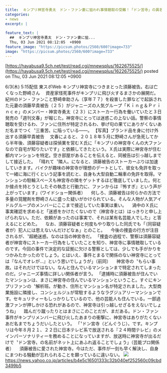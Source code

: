 ```yaml
---
title:  キンプリ神宮寺勇太　ドン・ファン妻に狙われ事情聴取の受難！「ドン宮寺」の異名も  
categories:
- news
excerpt: |
  
feature_text: |
  ##  キンプリ神宮寺勇太　ドン・ファン妻に狙...
  Thu, 03 Jun 2021 08:12:05  +0900
feature_image: "https://picsum.photos/2560/600?image=733"
image: "https://picsum.photos/2560/600?image=733"
---
```


[https://hayabusa9.5ch.net/test/read.cgi/mnewsplus/1622675525/](https://hayabusa9.5ch.net/test/read.cgi/mnewsplus/1622675525/)
posted on Thu, 03 Jun 2021 08:12:05  +0900

<!--more-->

6/3(木) 5:15配信 東スポWeb キンプリ神宮寺につきまとった須藤被告。右は亡くなった野崎さん 　資産家怪死事件がキンプリに飛び火するまさかの展開だ。紀州のドン・ファンこと野崎幸助さん（享年７７）を殺害した罪などで起訴された元妻の須藤早貴被告（２５）がジャニーズの人気グループ「Ｋｉｎｇ＆Ｐｒｉｎｃｅ」のメンバー・神宮寺勇太（２３）にストーカー行為を働いていたと３日発売の「週刊文春」が報じた。神宮寺にとっては迷惑この上ない話。警察の事情聴取を受けるわ、ファンに住所が特定されるわ、挙げ句の果てにありがくないあだ名までつく〝三重苦〟に陥っている——。 【写真】ブランド品を身に付け外出する須藤早貴被告 　文春によると、２０１８年５月に野崎さんが急死してから半年後、須藤容疑者は探偵業を営むＸ氏に「キンプリの神宮寺くんの大ファンなので自宅が知りたいです」と依頼してきたという。Ｘ氏は実際に神宮寺が住む都内マンションを特定。空き部屋があることを伝えると、同被告は引っ越しまでして接近した。 「晴れて〝隣人〟になると、須藤被告のストーカーぶりは加速していきます。バイクが趣味の神宮寺が理想のデートとして、彼女も免許を取って一緒に海に行くという記事を読むと、自身も大型自動二輪車の免許を取得。マンションの駐輪スペースも神宮寺の隣をゲットするほど徹底していました。何とか接点を持とうとしたその執念と行動力に、ファンからは『怖すぎ』という声が上がっています」（ワイドショー関係者） 　何しろ、須藤被告は何らかの方法で多量の覚醒剤を野崎さんに盛った疑いがかけられている。そんな人物が人気アイドルグループのメンバーにここまで接近していた事実は重い。 　渦中のＸ氏に事実確認を求めると「迷惑をかけたくないので（神宮寺とは）はっきりと申し上げられない。ただ、依頼があったのは事実で、それは某有名芸能人でした」と答えるにとどめた。 　なお、須藤容疑者と何度もやり取りした同氏でも「（同容疑者が）犯人には思えないんだけどなぁ」とのこと。 　今後の捜査の行方が注目されるが、〝超絶迷惑〟なのは当の神宮寺だ。 「捜査の過程で、警察は須藤容疑者が神宮寺にストーカー行為をしていたことを知り、神宮寺に事情聴取しているのです。今回の事件で決定的な証拠に欠ける警察としては、少しでも手がかりをつかみたかったのでしょう。とはいえ、事件とまるで関係のない神宮寺にとっては『なんでオレが…』という思いでしょうが」（前同） 　神宮寺の〝もらい事故〟はそれだけではない。なんと住んでいるマンションまで特定されてしまったのだ。ジャニーズ事情に詳しい関係者が言う。 「逮捕時に須藤被告が住んでいたマンションは、まさに神宮寺の住んでいるマンションということ。すぐにキンプリファンの〝解析班〟が動き、住所とマンション名が特定されました。大型商業施設に隣接し、コンシェルジュが常駐するようなラグジュアリーマンションです。セキュリティーもしっかりしているので、他の芸能人も住んでいる。一部過激ファンが押しかける恐れがあるので、神宮寺は引っ越しせざるをえないでしょうね」 　踏んだり蹴ったりとはまさにこのことだが、まだある。ドン・ファン事件がキンプリメンバーに飛び火したあまりの衝撃に、神宮寺はありがたくないあだ名までちょうだいしたという。 「〝ドン宮寺（どんぐうじ）〟です。キンプリは今年８月２１、２２日に日本テレビ系で放送される『２４時間テレビ』のメインパーソナリティーを務めることになっていますが、放送時に神宮寺が出るだけで〝ドン宮寺〟の名前がネット上にあふれ返ることでしょう」（芸能プロ関係者） 　須藤被告に愛された神宮寺。今はただ、事件が一刻も早く解決し、自身にまつわる騒動が忘れられることを願っているに違いない。 ![](https://amd-pctr.c.yimg.jp/r/iwiz-amd/20210603-03247173-tospoweb-000-12-view.jpg) https://news.yahoo.co.jp/articles/b4e5c16501333c32b040ef252560c09cbd3499b5
